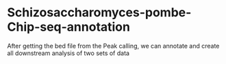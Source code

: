 # Schizosaccharomyces-pombe-Chip-seq-annotation
After getting the bed file from the Peak calling, we can annotate and create all downstream analysis of two sets of data
